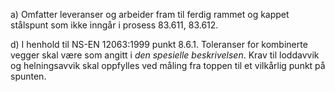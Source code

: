 a) Omfatter leveranser og arbeider fram til ferdig rammet og kappet stålspunt som ikke inngår i prosess 83.611, 83.612.

d) I henhold til NS-EN 12063:1999 punkt 8.6.1. Toleranser for kombinerte vegger skal være som angitt i *den spesielle beskrivelsen*.
Krav til loddavvik og helningsavvik skal oppfylles ved måling fra toppen til et vilkårlig punkt på spunten.

